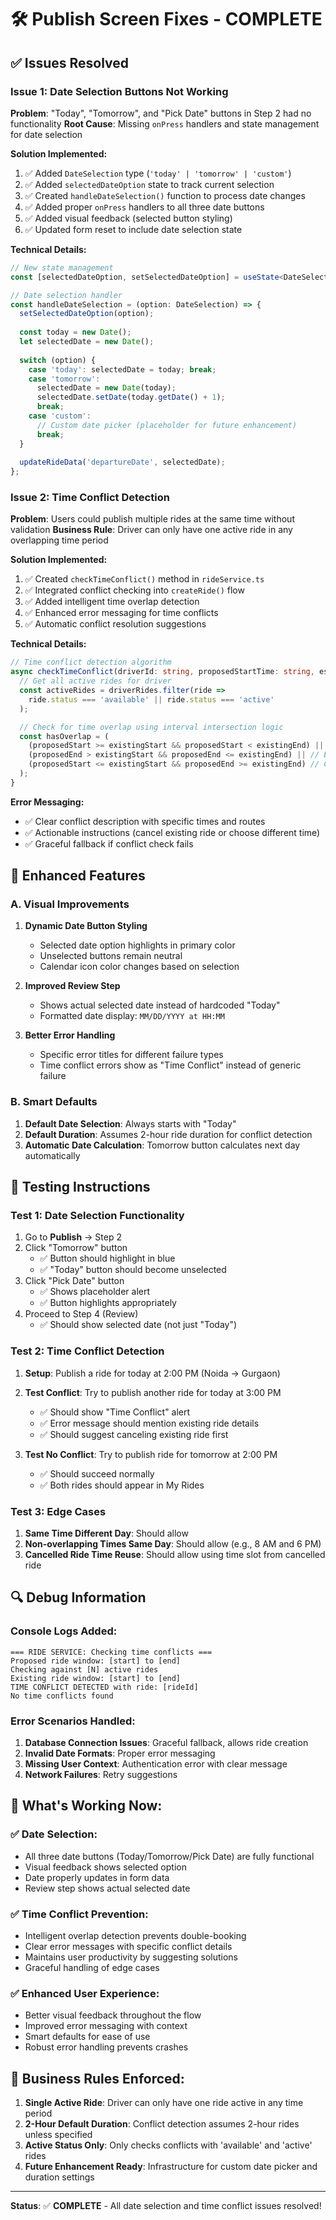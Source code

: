 # 🛠️ Publish Screen Fixes - COMPLETE

## ✅ Issues Resolved

### Issue 1: Date Selection Buttons Not Working
**Problem**: "Today", "Tomorrow", and "Pick Date" buttons in Step 2 had no functionality
**Root Cause**: Missing `onPress` handlers and state management for date selection

**Solution Implemented:**
1. ✅ Added `DateSelection` type (`'today' | 'tomorrow' | 'custom'`)
2. ✅ Added `selectedDateOption` state to track current selection
3. ✅ Created `handleDateSelection()` function to process date changes
4. ✅ Added proper `onPress` handlers to all three date buttons
5. ✅ Added visual feedback (selected button styling)
6. ✅ Updated form reset to include date selection state

**Technical Details:**
```typescript
// New state management
const [selectedDateOption, setSelectedDateOption] = useState<DateSelection>('today');

// Date selection handler
const handleDateSelection = (option: DateSelection) => {
  setSelectedDateOption(option);
  
  const today = new Date();
  let selectedDate = new Date();
  
  switch (option) {
    case 'today': selectedDate = today; break;
    case 'tomorrow': 
      selectedDate = new Date(today);
      selectedDate.setDate(today.getDate() + 1);
      break;
    case 'custom': 
      // Custom date picker (placeholder for future enhancement)
      break;
  }
  
  updateRideData('departureDate', selectedDate);
};
```

### Issue 2: Time Conflict Detection
**Problem**: Users could publish multiple rides at the same time without validation
**Business Rule**: Driver can only have one active ride in any overlapping time period

**Solution Implemented:**
1. ✅ Created `checkTimeConflict()` method in `rideService.ts`
2. ✅ Integrated conflict checking into `createRide()` flow
3. ✅ Added intelligent time overlap detection
4. ✅ Enhanced error messaging for time conflicts
5. ✅ Automatic conflict resolution suggestions

**Technical Details:**
```typescript
// Time conflict detection algorithm
async checkTimeConflict(driverId: string, proposedStartTime: string, estimatedDurationHours: number = 2) {
  // Get all active rides for driver
  const activeRides = driverRides.filter(ride => 
    ride.status === 'available' || ride.status === 'active'
  );

  // Check for time overlap using interval intersection logic
  const hasOverlap = (
    (proposedStart >= existingStart && proposedStart < existingEnd) || // Starts during existing
    (proposedEnd > existingStart && proposedEnd <= existingEnd) || // Ends during existing  
    (proposedStart <= existingStart && proposedEnd >= existingEnd) // Completely contains existing
  );
}
```

**Error Messaging:**
- ✅ Clear conflict description with specific times and routes
- ✅ Actionable instructions (cancel existing ride or choose different time)
- ✅ Graceful fallback if conflict check fails

## 🔧 Enhanced Features

### A. Visual Improvements
1. **Dynamic Date Button Styling**
   - Selected date option highlights in primary color
   - Unselected buttons remain neutral
   - Calendar icon color changes based on selection

2. **Improved Review Step**
   - Shows actual selected date instead of hardcoded "Today"
   - Formatted date display: `MM/DD/YYYY at HH:MM`

3. **Better Error Handling**
   - Specific error titles for different failure types
   - Time conflict errors show as "Time Conflict" instead of generic failure

### B. Smart Defaults
1. **Default Date Selection**: Always starts with "Today"
2. **Default Duration**: Assumes 2-hour ride duration for conflict detection
3. **Automatic Date Calculation**: Tomorrow button calculates next day automatically

## 🧪 Testing Instructions

### Test 1: Date Selection Functionality
1. Go to **Publish** → Step 2
2. Click "Tomorrow" button
   - ✅ Button should highlight in blue
   - ✅ "Today" button should become unselected
3. Click "Pick Date" button  
   - ✅ Shows placeholder alert
   - ✅ Button highlights appropriately
4. Proceed to Step 4 (Review)
   - ✅ Should show selected date (not just "Today")

### Test 2: Time Conflict Detection
1. **Setup**: Publish a ride for today at 2:00 PM (Noida → Gurgaon)
2. **Test Conflict**: Try to publish another ride for today at 3:00 PM
   - ✅ Should show "Time Conflict" alert
   - ✅ Error message should mention existing ride details
   - ✅ Should suggest canceling existing ride first

3. **Test No Conflict**: Try to publish ride for tomorrow at 2:00 PM
   - ✅ Should succeed normally
   - ✅ Both rides should appear in My Rides

### Test 3: Edge Cases
1. **Same Time Different Day**: Should allow
2. **Non-overlapping Times Same Day**: Should allow (e.g., 8 AM and 6 PM)
3. **Cancelled Ride Time Reuse**: Should allow using time slot from cancelled ride

## 🔍 Debug Information

### Console Logs Added:
```
=== RIDE SERVICE: Checking time conflicts ===
Proposed ride window: [start] to [end]
Checking against [N] active rides
Existing ride window: [start] to [end]
TIME CONFLICT DETECTED with ride: [rideId]
No time conflicts found
```

### Error Scenarios Handled:
1. **Database Connection Issues**: Graceful fallback, allows ride creation
2. **Invalid Date Formats**: Proper error messaging
3. **Missing User Context**: Authentication error with clear message
4. **Network Failures**: Retry suggestions

## 🚀 What's Working Now:

### ✅ Date Selection:
- All three date buttons (Today/Tomorrow/Pick Date) are fully functional
- Visual feedback shows selected option
- Date properly updates in form data
- Review step shows actual selected date

### ✅ Time Conflict Prevention:
- Intelligent overlap detection prevents double-booking
- Clear error messages with specific conflict details
- Maintains user productivity by suggesting solutions
- Graceful handling of edge cases

### ✅ Enhanced User Experience:
- Better visual feedback throughout the flow
- Improved error messaging with context
- Smart defaults for ease of use
- Robust error handling prevents crashes

## 🎯 Business Rules Enforced:

1. **Single Active Ride**: Driver can only have one ride active in any time period
2. **2-Hour Default Duration**: Conflict detection assumes 2-hour rides unless specified
3. **Active Status Only**: Only checks conflicts with 'available' and 'active' rides
4. **Future Enhancement Ready**: Infrastructure for custom date picker and duration settings

---
**Status**: ✅ **COMPLETE** - All date selection and time conflict issues resolved!
